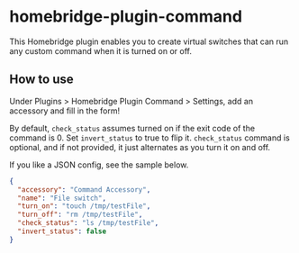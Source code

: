 # homebridge-plugin-command

This Homebridge plugin enables you to create virtual switches that can run any custom command when it is turned on or off.

## How to use

Under Plugins > Homebridge Plugin Command > Settings, add an accessory and fill in the form!

By default, `check_status` assumes turned on if the exit code of the command is 0. Set `invert_status` to true to flip it.
`check_status` command is optional, and if not provided, it just alternates as you turn it on and off.

If you like a JSON config, see the sample below.

```json
{
  "accessory": "Command Accessory",
  "name": "File switch",
  "turn_on": "touch /tmp/testFile",
  "turn_off": "rm /tmp/testFile",
  "check_status": "ls /tmp/testFile",
  "invert_status": false
}
```
